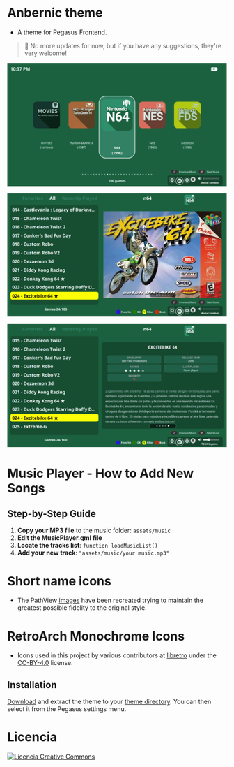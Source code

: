 # Anbernic theme

- A theme for Pegasus Frontend.

> 📢 No more updates for now, but if you have any suggestions, they're very welcome!

![screen](https://github.com/ZagonAb/Anbernic-Theme/blob/01ac7c262834524683c913f335ce5d3c2463d312/.meta/screenshots/screen0.png)

![screen1](https://github.com/ZagonAb/Anbernic-Theme/blob/01ac7c262834524683c913f335ce5d3c2463d312/.meta/screenshots/screen1.png)

![screen2](https://github.com/ZagonAb/Anbernic-Theme/blob/b31625b21662386c5f3ae854914e066426995e75/.meta/screenshots/screen2.png)

# Music Player - How to Add New Songs

## Step-by-Step Guide
1. **Copy your MP3 file** to the music folder: `assets/music`
2. **Edit the MusicPlayer.qml file**
3. **Locate the tracks list**: `function loadMusicList()`
4. **Add your new track**: `"assets/music/your music.mp3"`

# Short name icons
- The PathView [images](https://github.com/ZagonAb/Systems-Arts-consoles) have been recreated trying to maintain the greatest possible fidelity to the original style.

# RetroArch Monochrome Icons

- Icons used in this project by various contributors at [libretro](https://github.com/libretro/retroarch-assets/tree/master/xmb/monochrome/png) under the [CC-BY-4.0](https://creativecommons.org/licenses/by/4.0/deed.en) license.

## Installation

[Download](https://github.com/ZagonAb/anbernic-theme/archive/refs/heads/main.zip) and extract the theme to your [theme directory](http://pegasus-frontend.org/docs/user-guide/installing-themes). You can then select it from the Pegasus settings menu.
# Licencia
<a rel="license" href="http://creativecommons.org/licenses/by-nc-sa/4.0/"><img alt="Licencia Creative Commons" style="border-width:0" src="https://i.creativecommons.org/l/by-nc-sa/4.0/88x31.png" /></a><br /><a rel="license" href="http://creativecommons.org/licenses/by-nc-sa/4.0/"></a>

